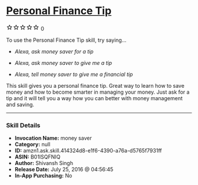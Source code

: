# [Personal Finance Tip](http://alexa.amazon.com/#skills/amzn1.ask.skill.414324d8-e1f6-4390-a76a-d5765f7931ff)
![0 stars](../../images/ic_star_border_black_18dp_1x.png)![0 stars](../../images/ic_star_border_black_18dp_1x.png)![0 stars](../../images/ic_star_border_black_18dp_1x.png)![0 stars](../../images/ic_star_border_black_18dp_1x.png)![0 stars](../../images/ic_star_border_black_18dp_1x.png) 0

To use the Personal Finance Tip skill, try saying...

* *Alexa, ask money saver for a tip*

* *Alexa, ask money saver to give me a tip*

* *Alexa, tell money saver to give me a financial tip*

This skill gives you a personal finance tip. Great way to learn how to save money and how to become smarter in managing your money. 
Just ask for a tip and it will tell you a way how you can better with money management and saving.

***

### Skill Details

* **Invocation Name:** money saver
* **Category:** null
* **ID:** amzn1.ask.skill.414324d8-e1f6-4390-a76a-d5765f7931ff
* **ASIN:** B01ISQFNIQ
* **Author:** Shivansh Singh
* **Release Date:** July 25, 2016 @ 04:56:45
* **In-App Purchasing:** No
